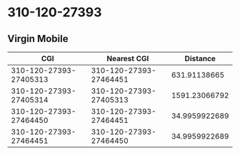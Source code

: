 # 310-120-27393
## Virgin Mobile


| CGI | Nearest CGI | Distance |
|-----|-------------|----------|
| 310-120-27393-27405313 | 310-120-27393-27464451 | 631.91138665 |
| 310-120-27393-27405314 | 310-120-27393-27405313 | 1591.23066792 |
| 310-120-27393-27464450 | 310-120-27393-27464451 | 34.9959922689 |
| 310-120-27393-27464451 | 310-120-27393-27464450 | 34.9959922689 |
